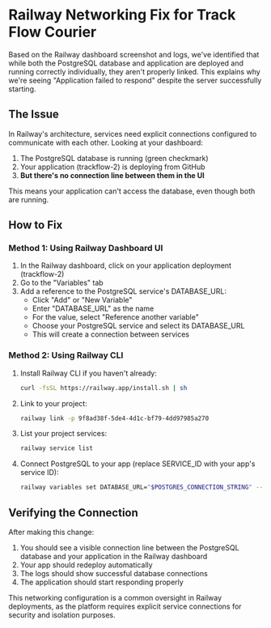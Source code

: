 # Railway Networking Fix for Track Flow Courier

Based on the Railway dashboard screenshot and logs, we've identified that while both the PostgreSQL database and application are deployed and running correctly individually, they aren't properly linked. This explains why we're seeing "Application failed to respond" despite the server successfully starting.

## The Issue

In Railway's architecture, services need explicit connections configured to communicate with each other. Looking at your dashboard:

1. The PostgreSQL database is running (green checkmark)
2. Your application (trackflow-2) is deploying from GitHub 
3. **But there's no connection line between them in the UI**

This means your application can't access the database, even though both are running.

## How to Fix

### Method 1: Using Railway Dashboard UI

1. In the Railway dashboard, click on your application deployment (trackflow-2)
2. Go to the "Variables" tab
3. Add a reference to the PostgreSQL service's DATABASE_URL:
   - Click "Add" or "New Variable"
   - Enter "DATABASE_URL" as the name
   - For the value, select "Reference another variable"
   - Choose your PostgreSQL service and select its DATABASE_URL 
   - This will create a connection between services

### Method 2: Using Railway CLI

1. Install Railway CLI if you haven't already:
   ```bash
   curl -fsSL https://railway.app/install.sh | sh
   ```

2. Link to your project:
   ```bash
   railway link -p 9f8ad38f-5de4-4d1c-bf79-4dd97985a270
   ```

3. List your project services:
   ```bash
   railway service list
   ```

4. Connect PostgreSQL to your app (replace SERVICE_ID with your app's service ID):
   ```bash
   railway variables set DATABASE_URL="$POSTGRES_CONNECTION_STRING" --service SERVICE_ID
   ```

## Verifying the Connection

After making this change:

1. You should see a visible connection line between the PostgreSQL database and your application in the Railway dashboard
2. Your app should redeploy automatically
3. The logs should show successful database connections
4. The application should start responding properly

This networking configuration is a common oversight in Railway deployments, as the platform requires explicit service connections for security and isolation purposes.
